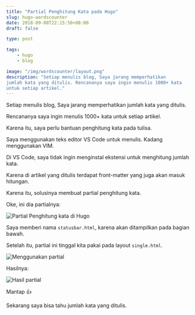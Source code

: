 ```yaml
---
title: "Partial Penghitung Kata pada Hugo"
slug: hugo-wordscounter
date: 2018-09-08T22:15:58+08:00
draft: false

type: post

tags:
    - hugo
    - blog

image: "/img/wordscounter/layout.png"
description: "Setiap menulis blog, Saya jarang memperhatikan
jumlah kata yang ditulis. Rencananya saya ingin menulis 1000+ kata
untuk setiap artikel."
---
```


Setiap menulis blog, Saya jarang memperhatikan
jumlah kata yang ditulis.

Rencananya saya ingin menulis 1000+ kata
untuk setiap artikel.

Karena itu, saya perlu bantuan penghitung
kata pada tulisa.

Saya menggunakan teks editor VS Code untuk
menulis. Kadang menggunakan VIM.

Di VS Code, saya tidak ingin menginstal ekstensi
untuk menghitung jumlah kata.

Karena di artikel yang ditulis terdapat
front-matter yang juga akan masuk hitungan.

Karena itu, solusinya membuat partial
penghitung kata.

Oke, ini dia partialnya:

![Partial Penghitung kata di Hugo](/img/wordscounter/partial.png)

Saya memberi nama `statusbar.html`,
karena akan ditampilkan pada bagian bawah.

Setelah itu, partial ini tinggal kita pakai
pada layout `single.html`.

![Menggunakan partial](/img/wordscounter/layout.png)

Hasilnya:

![Hasil partial](/img/wordscounter/output.png)

Mantap :+1:

Sekarang saya bisa tahu jumlah kata yang
ditulis.